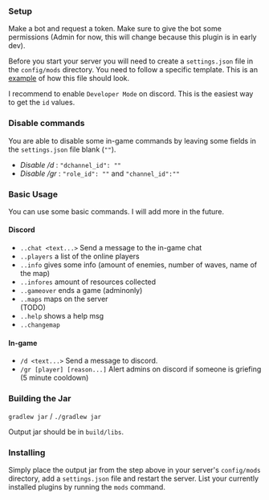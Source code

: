 ### Setup
Make a bot and request a token. Make sure to give the bot some permissions (Admin for now, this will change 
because this plugin is in early dev). 

Before you start your server you will need to create a `settings.json` file in the `config/mods` directory.
You need to follow a specific template. This is an [example](https://github.com/J-VdS/DiscordPlugin/blob/master/settings.json) of how this file should look.

I recommend to enable `Developer Mode` on discord. This is the easiest way to get the `id` values.

### Disable commands
You are able to disable some in-game commands by leaving some fields in the `settings.json` file blank (`""`).
 * *Disable /d* : `"dchannel_id": ""` 
 * *Disable /gr* : `"role_id": ""`  and `"channel_id":""`

### Basic Usage
You can use some basic commands. I will add more in the future.

#### Discord
* `..chat <text...>` Send a message to the in-game chat
* `..players` a list of the online players
* `..info` gives some info (amount of enemies, number of waves, name of the map)
* `..infores` amount of resources collected
* `..gameover` ends a game (adminonly)
* `..maps` maps on the server<br>
(TODO)
* `..help` shows a help msg
* `..changemap`

#### In-game
* `/d <text...>` Send a message to discord.
* `/gr [player] [reason...]` Alert admins on discord if someone is griefing (5 minute cooldown)

### Building the Jar

`gradlew jar` / `./gradlew jar`

Output jar should be in `build/libs`.


### Installing

Simply place the output jar from the step above in your server's `config/mods` directory, add a `settings.json` file and restart the server.
List your currently installed plugins by running the `mods` command.

